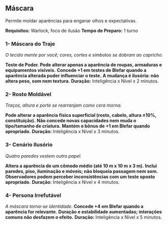 ## Máscara

Permite moldar aparências para enganar olhos e expectativas.

**Requisitos:** Warlock, foco de ilusão
**Tempo de Preparo:** 1 turno

### 1- Máscara do Traje

*O tecido mente por você; cores, cortes e símbolos se dobram ao capricho.*

**Teste de Poder. Pode alterar apenas a aparência de roupas, armaduras e equipamentos visíveis.**
**Concede +1 em testes de Blefar quando a aparência alterada puder influenciar o teste.**
**A mudança é ilusória: não altera peso, som nem textura.**
**Duração:** Inteligência x Nível x 2 minutos.

### 2- Rosto Moldável

*Traços, altura e porte se rearranjam como cera morna.*

**Pode alterar a aparência física superficial (rosto, cabelo, altura ±10%, constituição).**
**Não concede novas capacidades nem muda o tipo/tamanho de criatura.**
**Mantém o bônus de +1 em Blefar quando apropriado.**
**Duração:** Inteligência x Nível x 3 minutos.

### 3- Cenário Ilusório

*Quatro paredes vestem outro papel.*

**Altera a aparência de um cômodo médio (até 10 m x 10 m x 3 m).**
**Inclui paredes, piso, iluminação e móveis; não bloqueia passagem nem som.**
**Observadores podem perceber inconsistências com um teste oposto apropriado.**
**Duração:** Inteligência x Nível x 4 minutos.

### 4- Persona Irrefutável

*A máscara torna-se identidade.*
**Concede +4 em Blefar quando a aparência for relevante.**
**Duração e estabilidade aumentadas; interações comuns não desfazem o efeito.**
**Duração:** Inteligência x Nível x 5 minutos.

